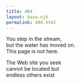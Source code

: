 ```yaml
---
title: 404
layout: base.njk
permalink: 404.html
---
```


You step in the stream,<br>
but the water has moved on.<br>
This page is not here.<br>

The Web site you seek<br>
cannot be located but<br>
endless others exist<br>
